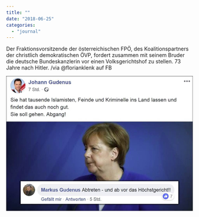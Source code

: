 ```yaml
---
title: ""
date: "2018-06-25"
categories: 
  - "journal"
---
```


Der Fraktionsvorsitzende der österreichischen FPÖ, des Koalitionspartners der christlich demokratischen ÖVP, fordert zusammen mit seinem Bruder die deutsche Bundeskanzlerin vor einen Volksgerichtshof zu stellen. 73 Jahre nach Hitler. /via @florianklenk auf FB

![](images/a97b0bb21a.jpg)
